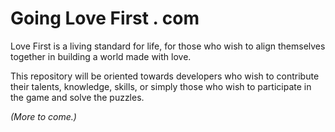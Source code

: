 # Going Love First . com

Love First is a living standard for life, for those who wish to align themselves together in building a world made with love.

This repository will be oriented towards developers who wish to contribute their talents, knowledge, skills, or simply those who wish to participate in the game and solve the puzzles.

_(More to come.)_
